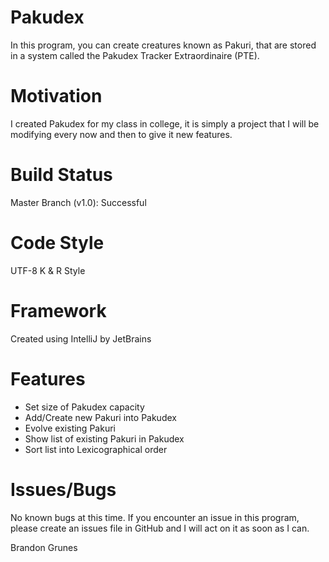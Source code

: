 # Pakudex
In this program, you can create creatures known as Pakuri, that are stored in a system called the Pakudex Tracker Extraordinaire (PTE). 

# Motivation
I created Pakudex for my class in college, it is simply a project that I will be modifying every now and then to give it new features.

# Build Status
Master Branch (v1.0): Successful

# Code Style
UTF-8
K & R Style

# Framework
Created using IntelliJ by JetBrains

# Features
- Set size of Pakudex capacity
- Add/Create new Pakuri into Pakudex
- Evolve existing Pakuri
- Show list of existing Pakuri in Pakudex
- Sort list into Lexicographical order

# Issues/Bugs
No known bugs at this time.
If you encounter an issue in this program, please create an issues file in GitHub and I will act on it as soon as I can.

Brandon Grunes
